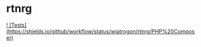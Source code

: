 # rtnrg
[! [Tests] (https://shields.io/github/workflow/status/wiatrogon/rtnrg/PHP%20Composer)](https://github.com/Wiatrogon/rtnrg/actions)
